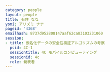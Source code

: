 ```yaml
---
category: people
layout: people
title: 有住 なな
yomi: アリズミ ナナ
pageid: '4368'
emailhash: 8737d952808147aaf62ca83103231060
session:
- title: 仮名化データの安全性検証アルゴリズムの考察
  psid: 4C-1
  sessiontitle: 4C モバイルコンピューティング
  sessionid: 4c
  role: 発表者
---
```

